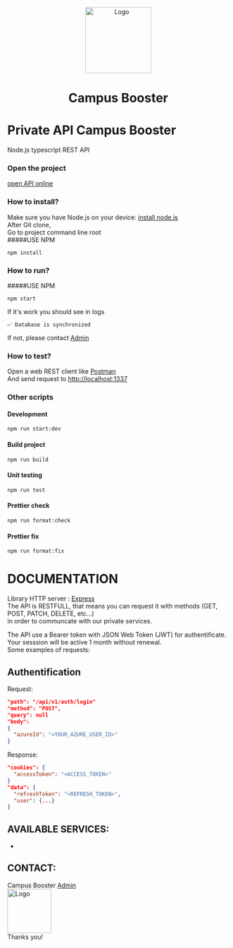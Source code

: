 <p align="center">
  <img src="https://user-images.githubusercontent.com/27915933/174158191-d209ecc6-7466-41aa-87e4-fcf60536dffe.png" alt="Logo" width="150px"/>
  <h1 align="center">Campus Booster</h1>
</p>

# Private API Campus Booster

Node.js typescript REST API

### Open the project

[open API online](https://campusbooster.herokuapp.com/)

### How to install?

Make sure you have Node.js on your device: [install node.js](https://nodejs.org/en/download) \
After Git clone,\
Go to project command line root\
#####USE NPM
```shell
npm install
```
### How to run?
#####USE NPM
```shell
npm start
```
If it's work you should see in logs
```shell
✅ Database is synchronized 
```
If not, please contact [Admin](mailto:ulysse.dupont@supinfo.com?subject=[GitHub]%20Source%20Han%20Sans)
### How to test?
Open a web REST client like [Postman](https://www.postman.com/downloads) \
And send request to [http://localhost:1337](http://localhost:1337) 
### Other scripts
#### Development
```shell
npm run start:dev
```
#### Build project
```shell
npm run build
```
#### Unit testing
```shell
npm run test
```
#### Prettier check
```shell
npm run format:check
```
#### Prettier fix
```shell
npm run format:fix
```

# DOCUMENTATION

Library HTTP server : [Express](https://www.npmjs.com/package/express) \
The API is RESTFULL, that means you can request it with methods (GET, POST, PATCH, DELETE, etc...) \
in order to communcate with our private services.


The API use a Bearer token with JSON Web Token (JWT) for authentificate.
Your sesssion will be active 1 month without renewal. \
Some examples of requests:

## Authentification 

Request:

```json
"path": "/api/v1/auth/login"
"method": "POST",
"query": null
"body": 
{
  "azureId": "<YOUR_AZURE_USER_ID>"
}
```

Response:

```json
"cookies": {
  "accessToken": "<ACCESS_TOKEN>"
}
"data": {
  "refreshToken": "<REFRESH_TOKEN>",
  "user": {...}
}
```

## AVAILABLE SERVICES:

<ul>
  <li></li>
</ul>


## CONTACT:
Campus Booster [Admin](mailto:ulysse.dupont@supinfo.com?subject=[GitHub]%20Source%20Han%20Sans) \
<img src="https://www.supinfo.com/wp-content/uploads/2020/11/Capture-décran-2020-11-27-à-16.02.29.png" alt="Logo" width="100px"> \
Thanks you!
